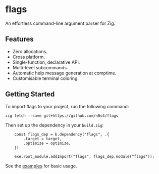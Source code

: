 # flags

An effortless command-line argument parser for Zig.

## Features

- Zero allocations.
- Cross platform.
- Single-function, declarative API.
- Multi-level subcommands.
- Automatic help message generation at comptime.
- Customisable terminal coloring.

## Getting Started

To import flags to your project, run the following command:

```
zig fetch --save git+https://github.com/n0s4/flags
```

Then set up the dependency in your `build.zig`:

```zig
    const flags_dep = b.dependency("flags", .{
        .target = target,
        .optimize = optimize,
    })

    exe.root_module.addImport("flags", flags_dep.module("flags"));
```

See the [examples](examples/) for basic usage.
